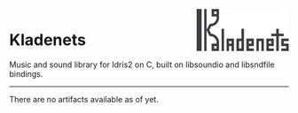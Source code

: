 <img align=right width=33% src="assets/logo.svg"/>

# Kladenets

Music and sound library for Idris2 on C, built on libsoundio and libsndfile bindings.

---

There are no artifacts available as of yet.
